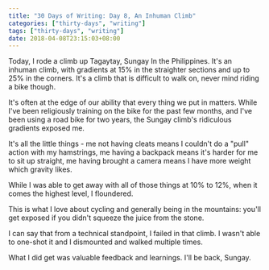 ```yaml
---
title: "30 Days of Writing: Day 8, An Inhuman Climb"
categories: ["thirty-days", "writing"]
tags: ["thirty-days", "writing"]
date: 2018-04-08T23:15:03+08:00
---
```


Today, I rode a climb up Tagaytay, Sungay In the Philippines. It's an inhuman climb, with gradients at 15% in the straighter sections and up to 25% in the corners. It's a climb that is difficult to walk on, never mind riding a bike though.

It's often at the edge of our ability that every thing we put in matters. While I've been religiously training on the bike for the past few months, and I've been using a road bike for two years, the Sungay climb's ridiculous gradients exposed me.

It's all the little things - me not having cleats means I couldn't do a "pull" action with my hamstrings, me having a backpack means it's harder for me to sit up straight, me having brought a camera means I have more weight which gravity likes.

While I was able to get away with all of those things at 10% to 12%, when it comes the highest level, I floundered.

This is what I love about cycling and generally being in the mountains: you'll get exposed if you didn't squeeze the juice from the stone.

I can say that from a technical standpoint, I failed in that climb. I wasn't able to one-shot it and I dismounted and walked multiple times.

What I did get was valuable feedback and learnings. I'll be back, Sungay.
